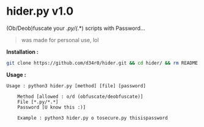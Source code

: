 # hider.py v1.0
(Ob/Deob)fuscate your *.py/(*.*) scripts with Password...

> was made for personal use, lol

**Installation :**

```bash
git clone https://github.com/d34r0/hider.git && cd hider/ && rm README.md
```
**Usage :**

```
Usage : python3 hider.py [method] [file] [password]

	Method [allowed : o/d (obfuscate/deobfuscate)]
	File [*.py/*.*]
	Password [U know this :)]
  
	Example : python3 hider.py o tosecure.py thisispassword
```
